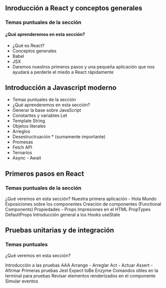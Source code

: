 ## Inroducción a React y conceptos generales

### Temas puntuales de la sección

#### ¿Qué aprenderemos en esta sección?

- ¿Qué es React?
- Conceptos generales
- Babel
- JSX
- Daremos nuestros primeros pasos y una pequeña aplicación que nos ayudará a perderle el miedo a React rápidamente

## Introducción a Javascript moderno

- Temas puntuales de la sección
- ¿Qué aprenderemos en esta sección?
- Generar la base sobre JavaScript
- Constantes y variables Let
- Template String
- Objetos literales
- Arreglos
- Desestructruación * (sumamente importante)
- Promesas
- Fetch API
- Ternarios
- Async - Await

## Primeros pasos en React

### Temas puntuales de la sección

¿Qué veremos en esta sección?
Nuestra primera aplicación - Hola Mundo
Exposiciones sobre los componentes
Creación de componentes (Functional Components)
Propiedades - Props
Impresiones en el HTML
PropTypes
DefaultProps
Introducción general a los Hooks
useState

## Pruebas unitarias y de integración

### Temas puntuales

¿Qué veremos en esta sección?

Introducción a las pruebas
AAA
Arrange - Arreglar
Act - Actuar
Assert - Afirmar
Primeras pruebas
Jest
Expect
toBe
Enzyme
Comandos útiles en la terminal para pruebas
Revisar elementos renderizados en el componente
Simular eventos